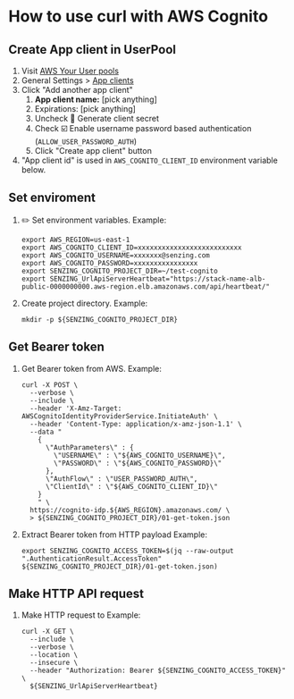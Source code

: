 # How to use curl with AWS Cognito

## Create App client in UserPool

1. Visit [AWS Your User pools](https://console.aws.amazon.com/cognito/users)
1. General Settings > [App clients](https://console.aws.amazon.com/cognito/users/?#/pool)
1. Click "Add another app client"
    1. **App client name:** [pick anything]
    1. Expirations: [pick anything]
    1. Uncheck :black_square_button: Generate client secret
    1. Check :ballot_box_with_check: Enable username password based authentication (`ALLOW_USER_PASSWORD_AUTH`)
    1. Click "Create app client" button
1. "App client id" is used in `AWS_COGNITO_CLIENT_ID` environment variable below.

## Set enviroment

1. :pencil2: Set environment variables.
   Example:

    ```console
    export AWS_REGION=us-east-1
    export AWS_COGNITO_CLIENT_ID=xxxxxxxxxxxxxxxxxxxxxxxxxx
    export AWS_COGNITO_USERNAME=xxxxxxx@senzing.com
    export AWS_COGNITO_PASSWORD=xxxxxxxxxxxxxxxx
    export SENZING_COGNITO_PROJECT_DIR=~/test-cognito
    export SENZING_UrlApiServerHeartbeat="https://stack-name-alb-public-0000000000.aws-region.elb.amazonaws.com/api/heartbeat/"
    ```

1. Create project directory.
   Example:

    ```console
    mkdir -p ${SENZING_COGNITO_PROJECT_DIR}
    ```

## Get Bearer token

1. Get Bearer token from AWS.
   Example:

    ```console
    curl -X POST \
      --verbose \
      --include \
      --header 'X-Amz-Target: AWSCognitoIdentityProviderService.InitiateAuth' \
      --header 'Content-Type: application/x-amz-json-1.1' \
      --data "
        {
          \"AuthParameters\" : {
            \"USERNAME\" : \"${AWS_COGNITO_USERNAME}\",
            \"PASSWORD\" : \"${AWS_COGNITO_PASSWORD}\"
          },
          \"AuthFlow\" : \"USER_PASSWORD_AUTH\",
          \"ClientId\" : \"${AWS_COGNITO_CLIENT_ID}\"
        }
        " \
      https://cognito-idp.${AWS_REGION}.amazonaws.com/ \
      > ${SENZING_COGNITO_PROJECT_DIR}/01-get-token.json
   ```

1. Extract Bearer token from HTTP payload
   Example:

    ```console
    export SENZING_COGNITO_ACCESS_TOKEN=$(jq --raw-output ".AuthenticationResult.AccessToken" ${SENZING_COGNITO_PROJECT_DIR}/01-get-token.json)
    ```

## Make HTTP API request

1. Make HTTP request to
   Example:

    ```console
    curl -X GET \
      --include \
      --verbose \
      --location \
      --insecure \
      --header "Authorization: Bearer ${SENZING_COGNITO_ACCESS_TOKEN}" \
      ${SENZING_UrlApiServerHeartbeat}
    ```
